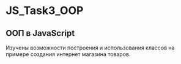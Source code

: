# JS_Task3_OOP
## ООП в JavaScript
Изучены возможности построения и использования классов на примере создания интернет магазина товаров.
